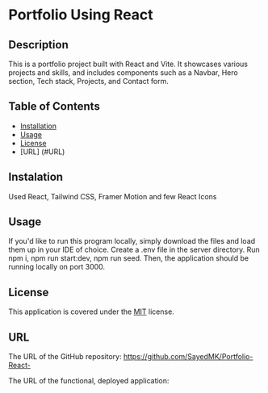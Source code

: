 # Portfolio Using React 

  ## Description 
   This is a portfolio project built with React and Vite. It showcases various projects and skills, and includes components such as a Navbar, Hero section, Tech stack, Projects, and Contact form.
  

  ## Table of Contents

  - [Installation](#installation)
  - [Usage](#usage)
  - [License](#license)
  - [URL] (#URL)

  ## Instalation 
  Used React, Tailwind CSS, Framer Motion and few React Icons 

  ## Usage
  If you'd like to run this program locally, simply download the files and load them up in your IDE of choice. Create a .env file in the server directory. Run npm i, npm run start:dev, npm run seed. Then, the application should be running locally on port 3000.
 

  ## License

  This application is covered under the [MIT](https://opensource.org/licenses/MIT) license.

  ## URL

  The URL of the GitHub repository: https://github.com/SayedMK/Portfolio-React-

  The URL of the functional, deployed application: 

 



 
